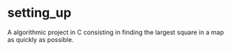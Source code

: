 # setting_up
A algorithmic project in C consisting in finding the largest square in a map as quickly as possible.
